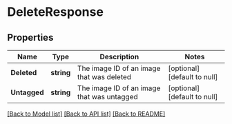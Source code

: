 # DeleteResponse

## Properties
Name | Type | Description | Notes
------------ | ------------- | ------------- | -------------
**Deleted** | **string** | The image ID of an image that was deleted | [optional] [default to null]
**Untagged** | **string** | The image ID of an image that was untagged | [optional] [default to null]

[[Back to Model list]](../README.md#documentation-for-models) [[Back to API list]](../README.md#documentation-for-api-endpoints) [[Back to README]](../README.md)


